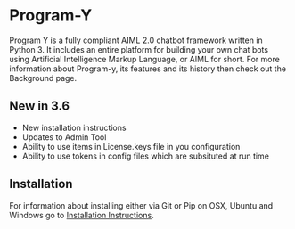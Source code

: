 # Program-Y

Program Y is a fully compliant AIML 2.0 chatbot framework written in Python 3. It includes an entire platform for 
building your own chat bots using Artificial Intelligence Markup Language, or AIML for short. 
For more information about Program-y, its features and its history then check out the Background page.

## New in 3.6
* New installation instructions
* Updates to Admin Tool
* Ability to use items in License.keys file in you configuration
* Ability to use tokens in config files which are subsituted at run time


## Installation
For information about installing either via Git or Pip on OSX, Ubuntu and Windows go to 
[Installation Instructions](https://github.com/keiffster/program-y/wiki/Install).

